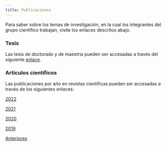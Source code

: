 ```yaml
---
title: Publicaciones
---
```


Para saber sobre los temas de investigación, en la cual los integrantes del grupo científico trabajan, visite los enlaces descritos abajo.

### **Tesis**

Las tesis de doctorado y de maestria pueden ser accesadas a través del siguiente [enlace](./publicaciones/tesis.md).

### **Artículos científicos**

Las publicaciones por año en revistas científicas pueden ser accesadas a través de los siguientes enlaces:

[2022](./publicaciones/pub_2022.md)

[2021](./publicaciones/pub_2021.md)

[2020](./publicaciones/pub_2020.md)

[2019](./publicaciones/pub_2019.md)

[Anteriores](./publicaciones/pub_anteriores.md)